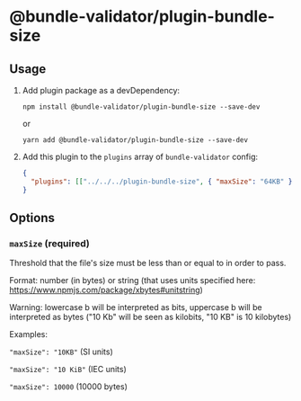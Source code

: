 # @bundle-validator/plugin-bundle-size

## Usage

1. Add plugin package as a devDependency:
   ```shell
   npm install @bundle-validator/plugin-bundle-size --save-dev
   ```
   or
   ```shell
   yarn add @bundle-validator/plugin-bundle-size --save-dev
   ```
2. Add this plugin to the `plugins` array of `bundle-validator` config:

   ```json
   {
     "plugins": [["../../../plugin-bundle-size", { "maxSize": "64KB" }]]
   }
   ```

## Options

### `maxSize` (required)

Threshold that the file's size must be less than or equal to in order to pass.

Format: number (in bytes) or string (that uses units specified here: https://www.npmjs.com/package/xbytes#unitstring)

Warning: lowercase b will be interpreted as bits, uppercase b will be interpreted as bytes ("10 Kb" will be seen as kilobits, "10 KB" is 10 kilobytes)

Examples:

`"maxSize": "10KB"` (SI units)

`"maxSize": "10 KiB"` (IEC units)

`"maxSize": 10000` (10000 bytes)
